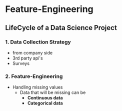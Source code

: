 # Feature-Engineering

## LifeCycle of a Data Science Project
### 1. Data Collection Strategy
- from company side
- 3rd party api's
- Surveys   

### 2. Feature-Engineering
- Handling missing values
    - Data that will be missing can be
        - **Continuous data**
        - **Categorical data**





